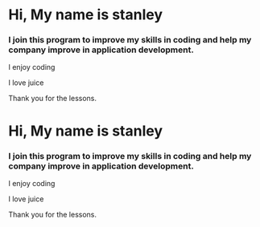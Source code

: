 <!DOCTYPE html>
<html lang="en">
<head>
    <meta charset="UTF-8">
    <meta http-equiv="X-UA-Compatible" content="IE=edge">
    <meta name="viewport" content="width=device-width, initial-scale=1.0">
    <title>Document</title>
</head>
<body>
    <h1> Hi, My name is stanley
    </h1>
      <h3> I join this program to improve my skills in coding and help my company improve in application development.
      </h3>
      <p>
        <span class= "first-letter">I</span> enjoy coding
      </p>
      <span class= "first-letter">I</span> love juice
      </p>
    <span class= "first-letter">T</span>hank you for the lessons.<h1> Hi, My name is stanley
    </h1>
      <h3> I join this program to improve my skills in coding and help my company improve in application development.
      </h3>
      <p>
        <span class= "first-letter">I</span> enjoy coding
      </p>
      <span class= "first-letter">I</span> love juice
      </p>
    <span class= "first-letter">T</span>hank you for the lessons.
</body>
</html>

